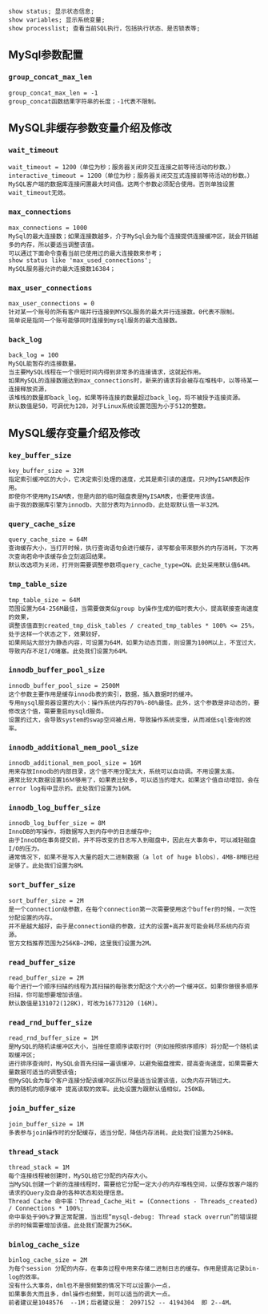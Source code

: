 ```
show status; 显示状态信息;
show variables; 显示系统变量;
show processlist; 查看当前SQL执行，包括执行状态、是否锁表等;
```

## MySql参数配置

### `group_concat_max_len`

```
group_concat_max_len = -1
group_concat函数结果字符串的长度；-1代表不限制。
```

## MySQL非缓存参数变量介绍及修改

### `wait_timeout`

```
wait_timeout = 1200（单位为秒；服务器关闭非交互连接之前等待活动的秒数。）
interactive_timeout = 1200（单位为秒；服务器关闭交互式连接前等待活动的秒数。）
MySQL客户端的数据库连接闲置最大时间值。这两个参数必须配合使用。否则单独设置wait_timeout无效。
```

### `max_connections`

```
max_connections = 1000
MySql的最大连接数；如果连接数越多，介于MySql会为每个连接提供连接缓冲区，就会开销越多的内存，所以要适当调整该值。
可以通过下面命令查看当前已使用过的最大连接数来参考；
show status like 'max_used_connections';
MySQL服务器允许的最大连接数16384；
```

### `max_user_connections`

```
max_user_connections = 0
针对某一个账号的所有客户端并行连接到MYSQL服务的最大并行连接数。0代表不限制。
简单说是指同一个账号能够同时连接到mysql服务的最大连接数。
```

### `back_log`

```
back_log = 100
MySQL能暂存的连接数量。
当主要MySQL线程在一个很短时间内得到非常多的连接请求，这就起作用。
如果MySQL的连接数据达到max_connections时，新来的请求将会被存在堆栈中，以等待某一连接释放资源，
该堆栈的数量即back_log，如果等待连接的数量超过back_log，将不被授予连接资源。
默认数值是50，可调优为128，对于Linux系统设置范围为小于512的整数。
```

## MySQL缓存变量介绍及修改

### `key_buffer_size`

```
key_buffer_size = 32M
指定索引缓冲区的大小，它决定索引处理的速度，尤其是索引读的速度。只对MyISAM表起作用。
即使你不使用MyISAM表，但是内部的临时磁盘表是MyISAM表，也要使用该值。
由于我的数据库引擎为innodb，大部分表均为innodb，此处取默认值一半32M。
```

### `query_cache_size`

```
query_cache_size = 64M
查询缓存大小，当打开时候，执行查询语句会进行缓存，读写都会带来额外的内存消耗，下次再次查询若命中该缓存会立刻返回结果。
默认改选项为关闭，打开则需要调整参数项query_cache_type=ON。此处采用默认值64M。
```

### `tmp_table_size `

```
tmp_table_size = 64M
范围设置为64-256M最佳，当需要做类似group by操作生成的临时表大小，提高联接查询速度的效果，
调整该值直到created_tmp_disk_tables / created_tmp_tables * 100% <= 25%，处于这样一个状态之下，效果较好，
如果网站大部分为静态内容，可设置为64M，如果为动态页面，则设置为100M以上，不宜过大，导致内存不足I/O堵塞。此处我们设置为64M。
```

### `innodb_buffer_pool_size`

```
innodb_buffer_pool_size = 2500M
这个参数主要作用是缓存innodb表的索引，数据，插入数据时的缓冲。
专用mysql服务器设置的大小：操作系统内存的70%-80%最佳。此外，这个参数是非动态的，要修改这个值，需要重启mysqld服务。
设置的过大，会导致system的swap空间被占用，导致操作系统变慢，从而减低sql查询的效率。
```

### `innodb_additional_mem_pool_size`

```
innodb_additional_mem_pool_size = 16M
用来存放Innodb的内部目录，这个值不用分配太大，系统可以自动调。不用设置太高。
通常比较大数据设置16Ｍ够用了，如果表比较多，可以适当的增大。如果这个值自动增加，会在error log有中显示的。此处我们设置为16M。
```

### `innodb_log_buffer_size`

```
innodb_log_buffer_size = 8M
InnoDB的写操作，将数据写入到内存中的日志缓存中;
由于InnoDB在事务提交前，并不将改变的日志写入到磁盘中，因此在大事务中，可以减轻磁盘I/O的压力。
通常情况下，如果不是写入大量的超大二进制数据（a lot of huge blobs），4MB-8MB已经足够了。此处我们设置为8M。
```

### `sort_buffer_size `

```
sort_buffer_size = 2M
是一个connection级参数，在每个connection第一次需要使用这个buffer的时候，一次性分配设置的内存。
并不是越大越好，由于是connection级的参数，过大的设置+高并发可能会耗尽系统内存资源。
官方文档推荐范围为256KB~2MB，这里我们设置为2M。
```

### `read_buffer_size`

```
read_buffer_size = 2M
每个进行一个顺序扫描的线程为其扫描的每张表分配这个大小的一个缓冲区。如果你做很多顺序扫描，你可能想要增加该值。
默认数值是131072(128K)，可改为16773120 (16M)。
```

### `read_rnd_buffer_size`

```
read_rnd_buffer_size = 1M
是MySQL的随机读缓冲区大小，当按任意顺序读取行时（列如按照排序顺序）将分配一个随机读取缓冲区;
进行排序查询时，MySQL会首先扫描一遍该缓冲，以避免磁盘搜索，提高查询速度，如果需要大量数据可适当的调整该值;
但MySQL会为每个客户连接分配该缓冲区所以尽量适当设置该值，以免内存开销过大。
表的随机的顺序缓冲 提高读取的效率。此处设置为跟默认值相似，250KB。
```

### `join_buffer_size`

```
join_buffer_size = 1M
多表参与join操作时的分配缓存，适当分配，降低内存消耗，此处我们设置为250KB。
```

### `thread_stack`

```
thread_stack = 1M
每个连接线程被创建时，MySQL给它分配的内存大小。
当MySQL创建一个新的连接线程时，需要给它分配一定大小的内存堆栈空间，以便存放客户端的请求的Query及自身的各种状态和处理信息。
Thread Cache 命中率：Thread_Cache_Hit = (Connections - Threads_created) / Connections * 100%;
命中率处于90%才算正常配置，当出现“mysql-debug: Thread stack overrun”的错误提示的时候需要增加该值。此处我们配置为256K。
```

### `binlog_cache_size`

```
binlog_cache_size = 2M
为每个session 分配的内存，在事务过程中用来存储二进制日志的缓存。作用是提高记录bin-log的效率。
没有什么大事务，dml也不是很频繁的情况下可以设置小一点，
如果事务大而且多，dml操作也频繁，则可以适当的调大一点。
前者建议是1048576  --1M；后者建议是： 2097152 -- 4194304  即 2--4M。
```
